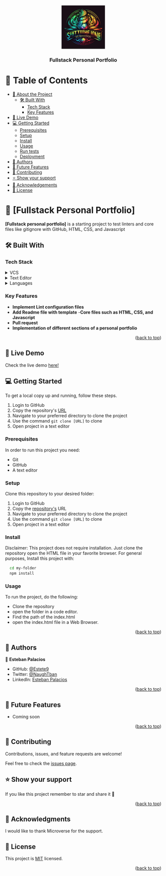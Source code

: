 <a name="readme-top"></a>

<div align="center">
  
  <img src="logo.png" alt="logo" width="140"  height="auto" />
  <br/>

  <h3><b>Fullstack Personal Portfolio</b></h3>

</div>

<!-- TABLE OF CONTENTS -->

# 📗 Table of Contents

- [📖 About the Project](#about-project)
  - [🛠 Built With](#built-with)
    - [Tech Stack](#tech-stack)
    - [Key Features](#key-features)
- [🚀 Live Demo](#live-demo)
- [💻 Getting Started](#getting-started)
  - [Prerequisites](#prerequisites)
  - [Setup](#setup)
  - [Install](#install)
  - [Usage](#usage)
  - [Run tests](#run-tests)
  - [Deployment](#deployment)
- [👥 Authors](#authors)
- [🔭 Future Features](#future-features)
- [🤝 Contributing](#contributing)
- [⭐️ Show your support](#support)
- [🙏 Acknowledgements](#acknowledgements)
- [📝 License](#license)

<!-- PROJECT DESCRIPTION -->

# 📖 [Fullstack Personal Portfolio] <a name="about-project"></a>

**[Fullstack personal portfolio]** is a starting project to test linters and core files like gitignore with GitHub, HTML, CSS, and Javascript

## 🛠 Built With <a name="built-with"></a>

### Tech Stack <a name="tech-stack"></a>

<details>
  <summary>VCS</summary>
  <ul>
    <li><a href="https://git-scm.com/">Git</a></li>
  </ul>
</details>
<details>
  <summary>Text Editor</summary>
  <ul>
   <li><a href="https://code.visualstudio.com/">Visual Studio Code</a></li>
  </ul>
</details>
<details>
<summary>Languages</summary>
<ul>
   <li>HTML & CSS</li>
  </ul>
</details>

<!-- Features -->

### Key Features <a name="key-features"></a>

- **Implement Lint configuration files**
- **Add Readme file with template** -**Core files such as HTML, CSS, and Javascript**
- **Pull request**
- **Implementation of different sections of a personal portfolio**

<p align="right">(<a href="#readme-top">back to top</a>)</p>

## 🚀 Live Demo
Check the live demo <a name="live-demo" href="https://estete9.github.io/Fullstack-Portfolio/">here!</a>

<!-- GETTING STARTED -->

## 💻 Getting Started <a name="getting-started"></a>


To get a local copy up and running, follow these steps.

1. Login to GitHub
2. Copy the repository's [URL](https://github.com/Estete9/hello-microverse/tree/add-core-files)
3. Navigate to your preferred directory to clone the project
4. Use the command ```git clone [URL]``` to clone
5. Open project in a text editor

### Prerequisites

In order to run this project you need:
- Git
- GitHub
- A text editor

### Setup

Clone this repository to your desired folder:

1. Login to GitHub
2. Copy the [repository's](https://github.com/Estete9/hello-microverse) URL
3. Navigate to your preferred directory to clone the project
4. Use the command ```git clone [URL]``` to clone
5. Open project in a text editor

### Install

Disclaimer: This project does not require installation. Just clone the repository open the HTML file in your favorite browser.
For general purposes, Install this project with:
```sh
  cd my-folder
  npm install
```


### Usage

To run the project, do the following:
- Clone the repository
- open the folder in a code editor.
- Find the path of the index.html
- open the index.html file in a Web Browser.

<p align="right">(<a href="#readme-top">back to top</a>)</p>

<!-- AUTHORS -->

## 👥 Authors <a name="authors"></a>


👤 **Esteban Palacios**

- GitHub: [@Estete9](https://github.com/Estete9)
- Twitter: [@NaughTban](https://twitter.com/NaughTban)
- LinkedIn: [Esteban Palacios](https://www.linkedin.com/in/esteban-palacios-5030a772/)

<p align="right">(<a href="#readme-top">back to top</a>)</p>

<!-- FUTURE FEATURES -->

## 🔭 Future Features <a name="future-features"></a>

- Coming soon

<p align="right">(<a href="#readme-top">back to top</a>)</p>


<!-- CONTRIBUTING -->

## 🤝 Contributing <a name="contributing"></a>

Contributions, issues, and feature requests are welcome!

Feel free to check the [issues page](https://github.com/Estete9/hello-microverse/issues).

<!-- SUPPORT -->

## ⭐️ Show your support <a name="support"></a>



If you like this project remember to star and share it 🥳️

<p align="right">(<a href="#readme-top">back to top</a>)</p>

<!-- ACKNOWLEDGEMENTS -->

## 🙏 Acknowledgments <a name="acknowledgements"></a>


I would like to thank Microverse for the support.

<!-- LICENSE -->

## 📝 License <a name="license"></a>

This project is [MIT](/MIT.md) licensed.

<p align="right">(<a href="#readme-top">back to top</a>)</p>
